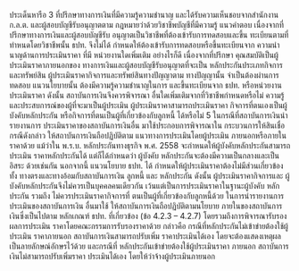 ประเด็นหารือ
3 ที่ปรึกษาทางการเงินที่มีความรู้ความชำนาญ
และได้รับความเห็นชอบจากสํานักงาน
ก.ล.ต. และผู้สอบบัญชีรับอนุญาตตาม
กฎหมายว่าด้วยวิชาชีพบัญชีที่มีความรู้
แนวคำตอบ
เนื่องจากที่ปรึกษาทางการเงินและผู้สอบบัญชีรับ
อนุญาตเป็นวิชาชีพที่ต้องเข้ารับการทดสอบและขึ้น
ทะเบียนตามที่ทําหนดโดยวิชาชีพนั้น ธปท. จึงไม่ได้
กําหนดให้ต้องเข้ารับการทดสอบหรือขึ้นทะเบียนจาก
ความนํานาญด้านการประเมินราคา ที่มี หน่วยงานใดเพิ่มเติม อย่างไรก็ดี เนื่องจากที่ปรึกษา
คุณสมบัติเป็นผู้ประเมินราคาภายนอกของ ทางการเงินและผู้สอบบัญชีรับอนุญาตที่จะเป็น
หลักประกันประเภทกิจการและทรัพย์สิน ผู้ประเมินราคากิจการและทรัพย์สินทางปัญญาตาม
ทางปัญญานั้น จำเป็นต้องผ่านการทดสอบ แนวนโยบายนั้น ต้องมีความรู้ความชำนาญในการ
และขึ้นทะเบียนจาก ธปท. หรือหน่วยงาน ประเมินราคา ดังนั้น สถาบันการเงินจึงควรพิจารณา
อื่นใดเพิ่มเติมจากที่วิชาชีพกำหนดหรือไม่ ความรู้และประสบการณ์ของผู้ที่จะมาเป็นผู้ประเมิน
ผู้ประเมินราคาสามารถประเมินราคา
กิจการที่ตนเองเป็นผู้บังคับหลักประกัน
หรือกิจการที่ตนเป็นผู้ที่เกี่ยวข้องกับลูกหนี้
ได้หรือไม่
5 ในกรณีที่สถาบันการเงินนำรายงานการ
ประเมินราคาของสถาบันการเงินอื่น
มาใช้ประกอบการพิจารณาใน
กระบวนการให้สินเชื่อ กรณีดังกล่าว
ให้สถาบันการเงินถือปฏิบัติตาม
แนวทางการประเมินโดยผู้ประเมิน
ภายนอกหรือภายใน
ราคาด้วย
แม้ว่าใน พ.ร.บ. หลักประกันทางธุรกิจ พ.ศ. 2558
จะกําหนดให้ผู้บังคับหลักประกันสามารถประเมิน
ราคาหลักประกันได้ แต่ก็ได้กำหนดว่า ผู้บังคับ
หลักประกันจะต้องมีความเป็นกลางและเป็นอิสระ
ด้วยเช่นกัน นอกจากนี้ แนวนโยบาย ธปท. ได้
กําหนดให้ผู้ประเมินราคาต้องไม่มีส่วนเกี่ยวข้องทั้ง
ทางตรงและทางอ้อมกับสถาบันการเงิน ลูกหนี้ และ
หลักประกัน ดังนั้น ผู้ประเมินราคากิจการและ
ผู้บังคับหลักประกันจึงไม่ควรเป็นบุคคลคนเดียวกัน
เว้นแต่เป็นการประเมินราคาในฐานะผู้บังคับ
หลักประกัน รวมถึง ไม่ควรประเมินราคากิจการที่
ตนเป็นผู้ที่เกี่ยวข้องกับลูกหนี้ด้วย
ในการนำรายงานการประเมินของสถาบันการเงิน
อื่นมาใช้ ให้สถาบันการเงินถือปฏิบัติตามนโยบาย
ภายในของสถาบันการเงินซึ่งเป็นไปตาม
หลักเกณฑ์ ธปท. ที่เกี่ยวข้อง (ข้อ 4.2.3 – 4.2.7)
โดยรวมถึงการพิจารณารับรองผลการประเมิน
ราคาโดยคณะกรรมการรับรองราคาด้วย กล่าวคือ
กรณีที่หลักประกันไม่เข้าข่ายต้องใช้ผู้ประเมิน
ราคาภายนอก สถาบันการเงินสามารถปรับเพิ่ม
ราคาประเมินได้เอง โดยจะต้องแสดงเหตุผล
เป็นลายลักษณ์อักษรไว้ด้วย และกรณีที่
หลักประกันเข้าข่ายต้องใช้ผู้ประเมินราคา
ภายนอก สถาบันการเงินไม่สามารถปรับเพิ่มราคา
ประเมินได้เอง โดยให้ว่าจ้างผู้ประเมินภายนอก
